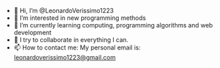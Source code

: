 - 👋 Hi, I’m @LeonardoVerissimo1223
- 👀 I’m interested in new programming methods
- 🌱 I’m currently learning computing, programming algorithms and web development
- 💞️ I try to collaborate in everything I can.
- 📫 How to contact me: My personal email is: leonardoverissimo1223@gmail.com

<!---
LeonardoVerissimo1223/LeonardoVerissimo1223 is a ✨ special ✨ repository because its `README.md` (this file) appears on your GitHub profile.
You can click the Preview link to take a look at your changes.
--->
